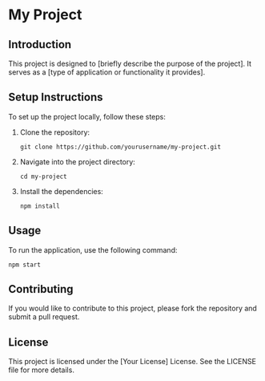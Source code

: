 # My Project

## Introduction
This project is designed to [briefly describe the purpose of the project]. It serves as a [type of application or functionality it provides].

## Setup Instructions
To set up the project locally, follow these steps:

1. Clone the repository:
   ```
   git clone https://github.com/yourusername/my-project.git
   ```
2. Navigate into the project directory:
   ```
   cd my-project
   ```
3. Install the dependencies:
   ```
   npm install
   ```

## Usage
To run the application, use the following command:
```
npm start
```

## Contributing
If you would like to contribute to this project, please fork the repository and submit a pull request.

## License
This project is licensed under the [Your License] License. See the LICENSE file for more details.
